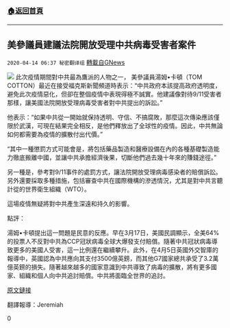 ###  [:house:返回首頁](https://github.com/ourhimalayas/txt)
---

## 美參議員建議法院開放受理中共病毒受害者案件
`2020-04-14 06:37 秘密翻译组` [轉載自GNews](https://gnews.org/zh-hant/172464/)

![](https://s3.amazonaws.com/gnews-media-offload/wp-content/uploads/2020/04/14063347/1-127.jpg)
此次疫情期間對中共最為鷹派的人物之一， 美參議員湯姆•卡頓（TOM COTTON）最近在接受福克斯新聞頻道時表示：“中共政府本該提高政府透明度，避免此次疫情惡化，但卻在整個疫情中表現得極不誠實。他建議像對待9/11受害者那樣，讓美國法院開放受理病毒受害者對中共提出的訴訟。”

他表示：“如果中共從一開始就保持透明、守信、不搞腐敗，那麼這次傳染應該僅限於武漢，可現在結果完全相反，是他們釋放出了全球性的疫情。因此，中共無論如何都需要為疫情的擴散付出代價。”

“其中一種懲罰方式可能會是，將包括藥品製造和醫療設備在內的各種基礎製造能力徹底搬離中國，並讓中共承擔經濟後果，切斷他們過去幾十年來的賺錢途徑。”

另一種是，參考對9/11事件的處罰方式，讓法院開放受理病毒感染者的賠償訴訟。另外還要採取多種措施，包括審查中共在國際機構的滲透情況，尤其是對中共言聽計從的世界衛生組織（WTO）。

這場疫情無疑將對中共產生深遠和持久的影響。

點評：

湯姆•卡頓提出這一問題是民意的反應。早在3月17日，美國民調顯示，全美64%的投票人不反對中共為CCP冠狀病毒全球大爆發支付賠償。隨著中共冠狀病毒導致更多的美國人受害，這一比例還在繼續攀升。此外，在4月5日英國外交智庫的報導中，英國認為中共應向其支付3500億英鎊，而其他G7國家總共承受了3.2萬億英鎊的損失。隨著越來越多的國家意識到中共導致了病毒的擴散，將有更多國家、組織和個人向中共追討賠償。中共將面臨全世界的追討。

[原文鏈接](https://www.breitbart.com/clips/2020/04/13/cotton-proposes-opening-up-court-system-for-coronavirus-victims-china-is-going-to-pay-for-this-pandemic/)

翻譯報導：Jeremiah

0
